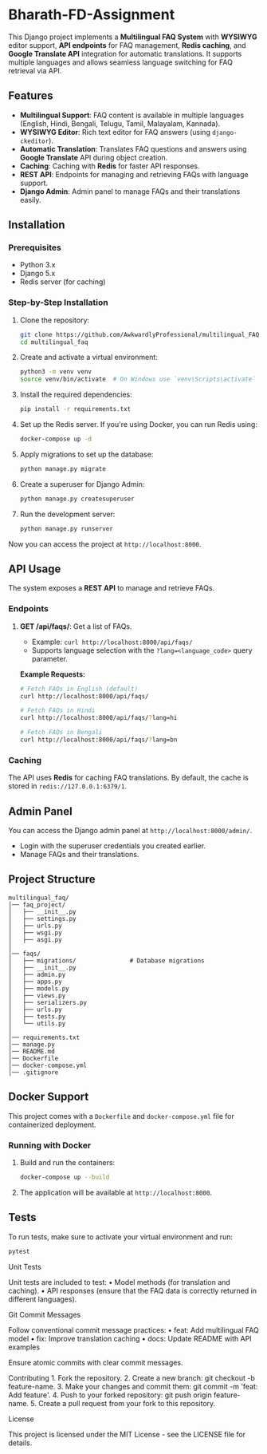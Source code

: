 # Bharath-FD-Assignment

This Django project implements a **Multilingual FAQ System** with **WYSIWYG** editor support, **API endpoints** for FAQ management, **Redis caching**, and **Google Translate API** integration for automatic translations. It supports multiple languages and allows seamless language switching for FAQ retrieval via API.

## Features

- **Multilingual Support**: FAQ content is available in multiple languages (English, Hindi, Bengali, Telugu, Tamil, Malayalam, Kannada).
- **WYSIWYG Editor**: Rich text editor for FAQ answers (using `django-ckeditor`).
- **Automatic Translation**: Translates FAQ questions and answers using **Google Translate** API during object creation.
- **Caching**: Caching with **Redis** for faster API responses.
- **REST API**: Endpoints for managing and retrieving FAQs with language support.
- **Django Admin**: Admin panel to manage FAQs and their translations easily.

## Installation

### Prerequisites

- Python 3.x
- Django 5.x
- Redis server (for caching)

### Step-by-Step Installation

1. Clone the repository:

    ```bash
    git clone https://github.com/AwkwardlyProfessional/multilingual_FAQ.git
    cd multilingual_faq
    ```

2. Create and activate a virtual environment:

    ```bash
    python3 -m venv venv
    source venv/bin/activate  # On Windows use `venv\Scripts\activate`
    ```

3. Install the required dependencies:

    ```bash
    pip install -r requirements.txt
    ```

4. Set up the Redis server. If you're using Docker, you can run Redis using:

    ```bash
    docker-compose up -d
    ```

5. Apply migrations to set up the database:

    ```bash
    python manage.py migrate
    ```

6. Create a superuser for Django Admin:

    ```bash
    python manage.py createsuperuser
    ```

7. Run the development server:

    ```bash
    python manage.py runserver
    ```

Now you can access the project at `http://localhost:8000`.

## API Usage

The system exposes a **REST API** to manage and retrieve FAQs.

### Endpoints

1. **GET /api/faqs/**: Get a list of FAQs.
    - Example: `curl http://localhost:8000/api/faqs/`
    - Supports language selection with the `?lang=<language_code>` query parameter.

    **Example Requests:**
    ```bash
    # Fetch FAQs in English (default)
    curl http://localhost:8000/api/faqs/

    # Fetch FAQs in Hindi
    curl http://localhost:8000/api/faqs/?lang=hi

    # Fetch FAQs in Bengali
    curl http://localhost:8000/api/faqs/?lang=bn
    ```

### Caching

The API uses **Redis** for caching FAQ translations. By default, the cache is stored in `redis://127.0.0.1:6379/1`.

## Admin Panel

You can access the Django admin panel at `http://localhost:8000/admin/`.
- Login with the superuser credentials you created earlier.
- Manage FAQs and their translations.

## Project Structure
```
multilingual_faq/
│── faq_project/                 
│   ├── __init__.py
│   ├── settings.py
│   ├── urls.py
│   ├── wsgi.py
│   ├── asgi.py
│
│── faqs/                         
│   ├── migrations/               # Database migrations
│   ├── __init__.py
│   ├── admin.py
│   ├── apps.py
│   ├── models.py
│   ├── views.py
│   ├── serializers.py
│   ├── urls.py
│   ├── tests.py
│   └── utils.py
│
│── requirements.txt
│── manage.py
│── README.md
│── Dockerfile
│── docker-compose.yml
│── .gitignore
```

## Docker Support

This project comes with a `Dockerfile` and `docker-compose.yml` file for containerized deployment.

### Running with Docker

1. Build and run the containers:

    ```bash
    docker-compose up --build
    ```

2. The application will be available at `http://localhost:8000`.

## Tests

To run tests, make sure to activate your virtual environment and run:

```bash
pytest
```

Unit Tests

Unit tests are included to test:
	•	Model methods (for translation and caching).
	•	API responses (ensure that the FAQ data is correctly returned in different languages).

Git Commit Messages

Follow conventional commit message practices:
	•	feat: Add multilingual FAQ model
	•	fix: Improve translation caching
	•	docs: Update README with API examples

Ensure atomic commits with clear commit messages.

Contributing
	1.	Fork the repository.
	2.	Create a new branch: git checkout -b feature-name.
	3.	Make your changes and commit them: git commit -m 'feat: Add feature'.
	4.	Push to your forked repository: git push origin feature-name.
	5.	Create a pull request from your fork to this repository.

License

This project is licensed under the MIT License - see the LICENSE file for details.
